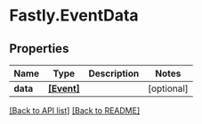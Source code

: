 # Fastly.EventData

## Properties

Name | Type | Description | Notes
------------ | ------------- | ------------- | -------------
**data** | [**[Event]**](Event.md) |  | [optional] 


[[Back to API list]](../../README.md#endpoints) [[Back to README]](../../README.md)
